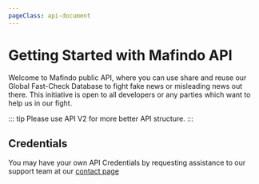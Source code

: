```yaml
---
pageClass: api-document
---
```


# Getting Started with Mafindo API

Welcome to Mafindo public API, where you can use share and reuse our Global Fast-Check Database to fight fake news or misleading news out there. This initiative is open to all developers or any parties which want to help us in our fight.

::: tip
Please use API V2 for more better API structure.
:::

## Credentials
You may have your own API Credentials by requesting assistance to our support team at our [contact page](https://turnbackhoax.id/tentang-kami/kontak-kami/)